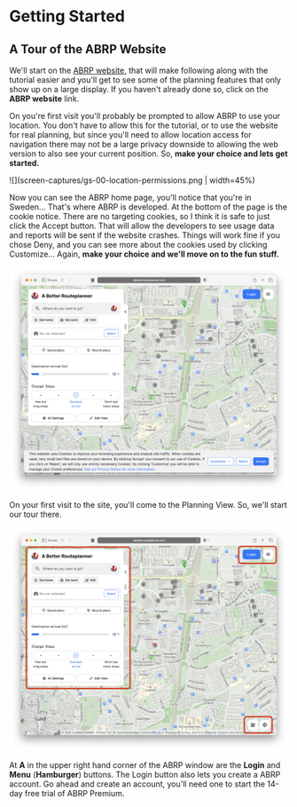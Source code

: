 # Getting Started

## A Tour of the ABRP Website

We'll start on the [ABRP website](https://abrp.com), that will make following along with the tutorial easier and you'll get to see some of the planning features that only show up on a large display. If you haven't already done so, click on the **ABRP website** link.

On you're first visit you'll probably be prompted to allow ABRP to use your location. You don't have to allow this for the tutorial, or to use the website for real planning, but since you'll need to allow location access for navigation there may not be a large privacy downside to allowing the web version to also see your current position. So, **make your choice and lets get started.**

![](screen-captures/gs-00-location-permissions.png | width=45%)

Now you can see the ABRP home page, you'll notice that you're in Sweden... That's where ABRP is developed. At the bottom of the page is the cookie notice. There are no targeting cookies, so I think it is safe to just click the Accept button. That will allow the developers to see usage data and reports will be sent if the website crashes. Things will work fine if you chose Deny, and you can see more about the cookies used by clicking Customize... Again, **make your choice and we'll move on to the fun stuff.**

![](screen-captures/gs-01-abrp-cookies.png)

On your first visit to the site, you'll come to the Planning View. So, we'll start our tour there.

![](screen-captures/gs-02-abrp-1st-visit-planning-view-annotated.png)

At **A** in the upper right hand corner of the ABRP window are the **Login** and **Menu** (**Hamburger**) buttons. The Login button also lets you create a ABRP account. Go ahead and create an account, you'll need one to start the 14-day free trial of ABRP Premium.
